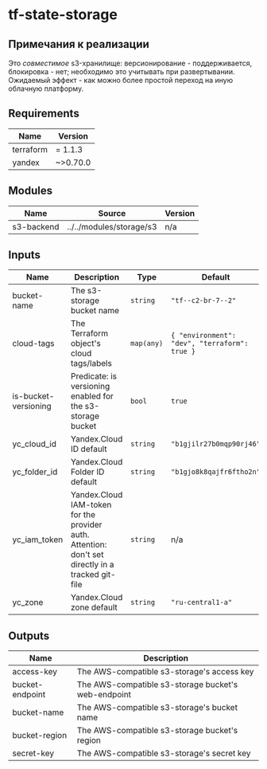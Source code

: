 # tf-state-storage

## Примечания к реализации

Это _совместимое_ s3-хранилище: версионирование - поддерживается, блокировка - нет;
необходимо это учитывать при развертывании.
Ожидаемый эффект - как можно более простой переход на иную облачную платформу.

<!-- BEGINNING OF PRE-COMMIT-TERRAFORM DOCS HOOK -->
## Requirements

| Name | Version |
|------|---------|
| terraform | = 1.1.3 |
| yandex | ~>0.70.0 |

## Modules

| Name | Source | Version |
|------|--------|---------|
| s3-backend | ../../modules/storage/s3 | n/a |

## Inputs

| Name | Description | Type | Default | Required |
|------|-------------|------|---------|:--------:|
| bucket-name | The s3-storage bucket name | `string` | `"tf--c2-br-7--2"` | no |
| cloud-tags | The Terraform object's cloud tags/labels | `map(any)` | ```{ "environment": "dev", "terraform": true }``` | no |
| is-bucket-versioning | Predicate: is versioning enabled for the s3-storage bucket | `bool` | `true` | no |
| yc\_cloud\_id | Yandex.Cloud ID default | `string` | `"b1gjilr27b0mqp90rj46"` | no |
| yc\_folder\_id | Yandex.Cloud Folder ID default | `string` | `"b1gjo8k8qajfr6ftho2n"` | no |
| yc\_iam\_token | Yandex.Cloud IAM-token for the provider auth. Attention: don't set directly in a tracked git-file | `string` | n/a | yes |
| yc\_zone | Yandex.Cloud zone default | `string` | `"ru-central1-a"` | no |

## Outputs

| Name | Description |
|------|-------------|
| access-key | The  AWS-compatible s3-storage's access key |
| bucket-endpoint | The  AWS-compatible s3-storage bucket's web-endpoint |
| bucket-name | The  AWS-compatible s3-storage's bucket name |
| bucket-region | The  AWS-compatible s3-storage bucket's region |
| secret-key | The  AWS-compatible s3-storage's secret key |
<!-- END OF PRE-COMMIT-TERRAFORM DOCS HOOK -->
